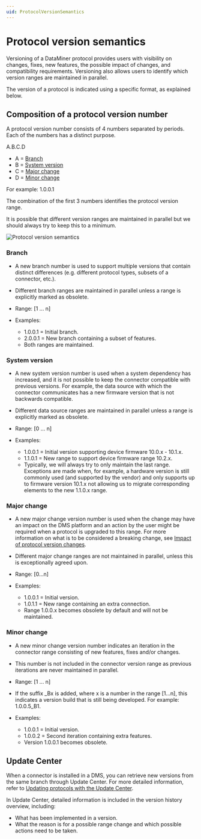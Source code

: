 ```yaml
---
uid: ProtocolVersionSemantics
---
```


# Protocol version semantics

Versioning of a DataMiner protocol provides users with visibility on changes, fixes, new features, the possible impact of changes, and compatibility requirements. Versioning also allows users to identify which version ranges are maintained in parallel.

The version of a protocol is indicated using a specific format, as explained below.

## Composition of a protocol version number

A protocol version number consists of 4 numbers separated by periods. Each of the numbers has a distinct purpose.

A.B.C.D

- A = [Branch](#branch)
- B = [System version](#system-version)
- C = [Major change](#major-change)
- D = [Minor change](#minor-change)

For example: 1.0.0.1

The combination of the first 3 numbers identifies the protocol version range.

It is possible that different version ranges are maintained in parallel but we should always try to keep this to a minimum.

![Protocol version semantics](~/develop/images/Connector_Version_Semantic.png)

### Branch

- A new branch number is used to support multiple versions that contain distinct differences (e.g. different protocol types, subsets of a connector, etc.).
- Different branch ranges are maintained in parallel unless a range is explicitly marked as obsolete.
- Range: [1 ... n]
- Examples:

  - 1.0.0.1 = Initial branch.
  - 2.0.0.1 = New branch containing a subset of features.
  - Both ranges are maintained.

### System version

- A new system version number is used when a system dependency has increased, and it is not possible to keep the connector compatible with previous versions. For example, the data source with which the connector communicates has a new firmware version that is not backwards compatible.

- Different data source ranges are maintained in parallel unless a range is explicitly marked as obsolete.
- Range: [0 ... n]
- Examples:

  - 1.0.0.1 = Initial version supporting device firmware 10.0.x - 10.1.x.
  - 1.1.0.1 = New range to support device firmware range 10.2.x.
  - Typically, we will always try to only maintain the last range. Exceptions are made when, for example, a hardware version is still commonly used (and supported by the vendor) and only supports up to firmware version 10.1.x not allowing us to migrate corresponding elements to the new 1.1.0.x range.

### Major change

- A new major change version number is used when the change may have an impact on the DMS platform and an action by the user might be required when a protocol is upgraded to this range. For more information on what is to be considered a breaking change, see [Impact of protocol version changes](xref:ImpactOfProtocolVersionChanges).
- Different major change ranges are not maintained in parallel, unless this is exceptionally agreed upon.
- Range: [0...n]
- Examples:

  - 1.0.0.1 = Initial version.
  - 1.0.1.1 = New range containing an extra connection.
  - Range 1.0.0.x becomes obsolete by default and will not be maintained.

### Minor change

- A new minor change version number indicates an iteration in the connector range consisting of new features, fixes and/or changes.
- This number is not included in the connector version range as previous iterations are never maintained in parallel.
- Range:  [1 ... n]
- If the suffix _Bx is added, where x is a number in the range [1...n], this indicates a version build that is still being developed. For example: 1.0.0.5_B1.
- Examples:

  - 1.0.0.1 = Initial version.
  - 1.0.0.2 = Second iteration containing extra features.
  - Version 1.0.0.1 becomes obsolete.

## Update Center

When a connector is installed in a DMS, you can retrieve new versions from the same branch through Update Center. For more detailed information, refer to [Updating protocols with the Update Center](xref:Adding_a_protocol_or_protocol_version_to_your_DataMiner_System#updating-protocols-with-the-update-center).

In Update Center, detailed information is included in the version history overview, including:

- What has been implemented in a version.
- What the reason is for a possible range change and which possible actions need to be taken.
